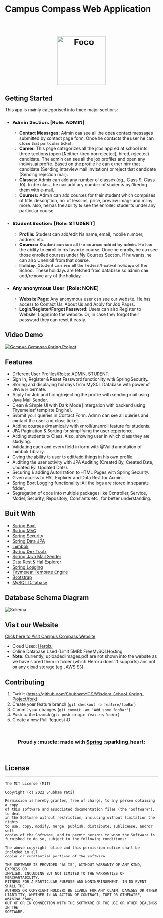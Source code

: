 # Campus Compass Web Application
<h1 align="center">
  <br>
  <img src="https://user-images.githubusercontent.com/33577947/180727734-36effef4-9847-4689-bb29-a52ffd319bd5.png" alt="Foco" height="160" width="160">
</h1>

## Getting Started
This app is mainly categorised into three major sections:
* ### Admin Section: [Role: ADMIN]
  - **Contact Messages:** Admin can see all the open contact messages submitted by contact page form. Once he contacts the user he can close that particular ticket. 
  - **Career:** This page categorizes all the jobs applied at school into three sections (open [Neither hired nor rejected], hired, rejected) candidate. The admin can see all the job profiles and open any indivisual profile. Based on the profile he can either hire that candidate (Sending interview mail invitation) or reject that candidate (Sending rejection mail).
  - **Classes:** Admin can add any number of classes (eg., Class 9, Class 10). In the class, he can add any number of students by filtering them with e-mail.
  - **Courses:** Admin can add courses for their student which comprises of title, description, no. of lessons, price, preview image and many more. Also, he has the ability to see the enrolled students under any particular course. 
* ### Student Section: [Role: STUDENT]
  - **Profile:** Student can add/edit his name, email, mobile number, address etc. 
  - **Courses:** Student can see all the courses added by admin. He has the ability to enroll in his favorite course. Once he enrolls, he can see those enrolled courses under My Courses Section. If he wants, he can also Unenroll from that course.
  - **Holiday:** Student can see all the Federal/Festival holidays of the School. These holidays are fetched from database so admin can add/remove any of the holiday.
* ### Any anonymous User: [Role: NONE]
  - **Website Page:** Any anonymous user can see our website. He has access to Contact Us, About Us and Apply for Job Pages.
  - **Login/Register/Forgot Password**: Users can also Register to Website, Login into the website. Or, in case they forgot their password they can reset it easily.

## Video Demo
[![Campus Compass Spring Project](https://img.youtube.com/vi/9x5NrEKExTI/0.jpg)](https://www.youtube.com/watch?v=9x5NrEKExTI)

## Features
* Different User Profiles/Roles: ADMIN, STUDENT.
* Sign In, Register & Reset Password functionlity with Spring Security.
* Storing and displaying holidays from MySQL Database with power of JPA & Hibernate.
* Apply for Job and hiring/rejecting the profile with sending mail using Java Mail Sender.
* Clean & Simple UI with Dark Mode [intergation with backend using Thyemeleaf template Engine].
* Submit your queries in Contact Form. Admin can see all queries and contact the user and close ticket.
* Adding courses dynamically with enroll/unenroll feature for students.
* JPA Pagination & Sorting for simplifying the user experience.
* Adding students to Class. Also, showing user in which class they are studying.
* Validating each and every field in form with @Valid annotation of Lombok Library.
* Giving the ability to user to edit/add things in his own profile.
* Auditing the user activity with JPA Auditing (Created By, Created Date, Updated By, Updated Date).
* Securing & adding Autorization to HTML Pages with Spring Security.
* Given access to HAL Explorer and Data Rest for Admin.
* Spring Boot Logging functionality: All the logs are stored in separate folder.
* Segregation of code into multiple packages like Controller, Service, Model, Security, Repository, Constants etc., for better understanding.

## Built With
- [Spring Boot](https://spring.io/projects/spring-boot)
- [Spring MVC](https://docs.spring.io/spring-framework/docs/3.2.x/spring-framework-reference/html/mvc.html)
- [Spring Security](https://spring.io/projects/spring-security)
- [Spring Data JPA](https://spring.io/projects/spring-data-jpa)
- [Lombok](https://projectlombok.org/)
- [Spring Dev Tools](https://docs.spring.io/spring-boot/docs/1.5.16.RELEASE/reference/html/using-boot-devtools.html)
- [Spring Java Mail Sender](https://docs.spring.io/spring-framework/docs/3.0.x/spring-framework-reference/html/mail.html)
- [Data Rest & Hal Explorer](https://docs.spring.io/spring-data/rest/docs/current/reference/html/)
- [Spring Logging](https://docs.spring.io/spring-boot/docs/2.1.13.RELEASE/reference/html/boot-features-logging.html)
- [Thymeleaf Template Engine](https://www.thymeleaf.org/)
- [Bootstrap](https://getbootstrap.com/)
- [MySQL Database](https://www.mysql.com/)

## Database Schema Diagram

![Schema](https://user-images.githubusercontent.com/33577947/180804066-a2dbb8fb-ad1c-4992-af1b-73b9462402a4.png)

## Visit our Website
[Click here to Visit Campus Compass Website](https://campuscompass-spring-shubhamygs.herokuapp.com/)
- Cloud Used: [Heroku](https://www.heroku.com/)
- Online Database Used (Limit 5MB): [FreeMySQLHosting](https://www.freemysqlhosting.net/)
- **Note:** Currently, uploaded images/pdf are not shown into the website as we have stored them in folder (which Heroku doesn't supports) and not on any cloud storage (eg., AWS S3).

## Contributing
1. Fork it (<https://github.com/ShubhamYGS/Wisdom-School-Spring-Project/fork>)
2. Create your feature branch (`git checkout -b feature/fooBar`)
3. Commit your changes (`git commit -am 'Add some fooBar'`)
4. Push to the branch (`git push origin feature/fooBar`)
5. Create a new Pull Request :D

<br>
<div align="center">
  <h3>Proudly :muscle: made with <b><a href="https://spring.io/">Spring</a> :sparkling_heart:</b></h3>
</div>
<br>

## License
-------

    The MIT License (MIT)
    
    Copyright (c) 2022 Shubham Patil
    
    Permission is hereby granted, free of charge, to any person obtaining a copy
    of this software and associated documentation files (the "Software"), to deal
    in the Software without restriction, including without limitation the rights
    to use, copy, modify, merge, publish, distribute, sublicense, and/or sell
    copies of the Software, and to permit persons to whom the Software is
    furnished to do so, subject to the following conditions:

    The above copyright notice and this permission notice shall be included in all
    copies or substantial portions of the Software.

    THE SOFTWARE IS PROVIDED "AS IS", WITHOUT WARRANTY OF ANY KIND, EXPRESS OR
    IMPLIED, INCLUDING BUT NOT LIMITED TO THE WARRANTIES OF MERCHANTABILITY,
    FITNESS FOR A PARTICULAR PURPOSE AND NONINFRINGEMENT. IN NO EVENT SHALL THE
    AUTHORS OR COPYRIGHT HOLDERS BE LIABLE FOR ANY CLAIM, DAMAGES OR OTHER
    LIABILITY, WHETHER IN AN ACTION OF CONTRACT, TORT OR OTHERWISE, ARISING FROM,
    OUT OF OR IN CONNECTION WITH THE SOFTWARE OR THE USE OR OTHER DEALINGS IN THE
    SOFTWARE.
